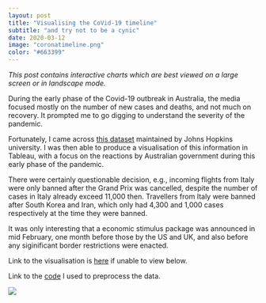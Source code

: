 ```yaml
---
layout: post
title: "Visualising the CoVid-19 timeline"
subtitle: "and try not to be a cynic"
date: 2020-03-12
image: "coronatimeline.png"
color: "#663399"
---
```

*This post contains interactive charts which are best viewed on a large screen or in landscape mode.*

During the early phase of the Covid-19 outbreak in Australia, the media focused mostly on the number of new cases and deaths, and not much on recovery. It prompted me to go digging to understand the severity of the pandemic.

Fortunately, I came across [this dataset](https://github.com/CSSEGISandData/COVID-19) maintained by Johns Hopkins university. I was then able to produce a visualisation of this information in Tableau, with a focus on the reactions by Australian government during this early phase of the pandemic. 

There were certainly questionable decision, e.g., incoming flights from Italy were only banned after the Grand Prix was cancelled, despite the number of cases in Italy already exceed 11,000 then. Travellers from Italy were banned after South Korea and Iran, which only had 4,300 and 1,000 cases respectively at the time they were banned. 

It was only interesting that a economic stimulus package was announced  in mid February, one month before those by the US and UK, and also before any siginificant border restrictions were enacted.

Link to the visualisation is [here](https://public.tableau.com/profile/tri1422#!/vizhome/CoVtrends/CoV-19-story?publish=yes) if unable to view below.

Link to the [code](https://github.com/tri47/CoVid-19-trends) I used to preprocess the data. 



<div class='tableauPlaceholder' id='viz1586685144652' style='position: relative'><noscript><a href='#'><img alt=' ' src='https:&#47;&#47;public.tableau.com&#47;static&#47;images&#47;Co&#47;CoVtrends&#47;CoV-19-story&#47;1_rss.png' style='border: none' /></a></noscript><object class='tableauViz'  style='display:none;'><param name='host_url' value='https%3A%2F%2Fpublic.tableau.com%2F' /> <param name='embed_code_version' value='3' /> <param name='site_root' value='' /><param name='name' value='CoVtrends&#47;CoV-19-story' /><param name='tabs' value='no' /><param name='toolbar' value='yes' /><param name='static_image' value='https:&#47;&#47;public.tableau.com&#47;static&#47;images&#47;Co&#47;CoVtrends&#47;CoV-19-story&#47;1.png' /> <param name='animate_transition' value='yes' /><param name='display_static_image' value='yes' /><param name='display_spinner' value='yes' /><param name='display_overlay' value='yes' /><param name='display_count' value='yes' /><param name='filter' value='publish=yes' /></object></div>                

<script type='text/javascript'>                    var divElement = document.getElementById('viz1586685144652');                    var vizElement = divElement.getElementsByTagName('object')[0];                    vizElement.style.width='1000px';vizElement.style.height='827px';                    var scriptElement = document.createElement('script');                    scriptElement.src = 'https://public.tableau.com/javascripts/api/viz_v1.js';                    vizElement.parentNode.insertBefore(scriptElement, vizElement);             
   </script>